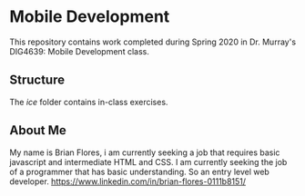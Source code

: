 # Mobile Development
This repository contains work completed during Spring 2020 in Dr. Murray's DIG4639: Mobile Development class.

## Structure
The *ice* folder contains in-class exercises. 

## About Me
My name is Brian Flores, i am currently seeking a job that requires basic javascript and intermediate HTML and CSS. I am currently seeking the job of a programmer that has basic understanding. So an entry level web developer.
https://www.linkedin.com/in/brian-flores-0111b8151/